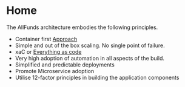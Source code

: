 # Home

The AllFunds architecture embodies the following principles.

 - Container first [Approach]( https://www.docker.com/blog/5-benefits-of-a-container-first-approach-to-software-development/)
 - Simple and out of the box scaling. No single point of failure.
 - xaC or [Everything as code](https://www.techtarget.com/searchitoperations/tip/What-it-means-to-do-everything-as-code-in-IT-operations)
 - Very high adoption of automation in all aspects of the build.
 - Simplified and predictable deployments
 - Promote Microservice adoption
 - Utilise 12-factor principles in building the application components
 
 
 